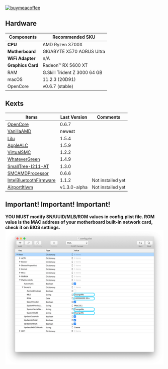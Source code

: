 [![buymeacoffee](https://i.imgur.com/iYsbmQO.png)](https://www.buymeacoffee.com/revunix)

## Hardware
Components | Recommended SKU
------------ | -------------
**CPU** | AMD Ryzen 3700X
**Motherboard** | GIGABYTE X570 AORUS Ultra
**WiFi Adapter** | n/A
**Graphics Card** | Radeon™ RX 5600 XT
RAM | G.Skill Trident Z 3000 64 GB
macOS | 11.2.3 (20D91)
OpenCore | v0.6.7 (stable)


## Kexts
Items | Last Version | Comments
------------ | ------------- | -------------
[OpenCore](https://github.com/acidanthera/OpenCorePkg/releases) | 0.6.7 |
[VanillaAMD](https://github.com/AMD-OSX/AMD_Vanilla/tree/opencore/17h_19h) | newest |
[Lilu](https://github.com/acidanthera/Lilu/releases) | 1.5.4 | 
[AppleALC](https://github.com/acidanthera/AppleALC/releases) | 1.5.9 |
[VirtualSMC](https://github.com/acidanthera/VirtualSMC/releases) | 1.2.2 |
[WhateverGreen](https://github.com/acidanthera/whatevergreen/releases) | 1.4.9 |
[SmallTree-I211-AT](https://github.com/khronokernel/SmallTree-I211-AT-patch/releases) | 1.3.0 |
[SMCAMDProcessor](https://github.com/trulyspinach/SMCAMDProcessor/releases) | 0.6.6 |
[IntelBluetoothFirmware](https://github.com/OpenIntelWireless/IntelBluetoothFirmware/releases) | 1.1.2 | Not installed yet
[AirportItlwm](https://github.com/OpenIntelWireless/itlwm/releases) | v1.3.0-alpha | Not installed yet


## Important! Important! Important!

**YOU MUST modify SN/UUID/MLB/ROM values in config.plist file. ROM value is the MAC address of your motherboard built-in network card, check it on BIOS settings.**
![SN/UUID/MLB](https://github.com/revunix/GIGABYTE-X399-Designare-EX/blob/main/images/MLBUUIDSN.png?raw=true)
